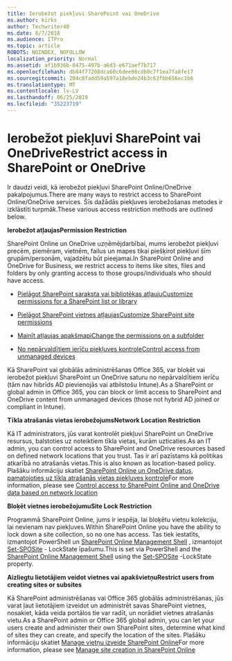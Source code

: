 ```yaml
---
title: Ierobežot piekļuvi SharePoint vai OneDrive
ms.author: kirks
author: Techwriter40
ms.date: 8/7/2018
ms.audience: ITPro
ms.topic: article
ROBOTS: NOINDEX, NOFOLLOW
localization_priority: Normal
ms.assetid: af1b936b-0475-497b-a6d3-e671aef7b717
ms.openlocfilehash: db84f77208dca60c6dee98cdb0c7f1ea7fa8fe17
ms.sourcegitcommit: 204c8fadd59a597a18ebde24b3c63fbb656ec1b6
ms.translationtype: MT
ms.contentlocale: lv-LV
ms.lasthandoff: 06/25/2019
ms.locfileid: "35223719"
---
```

# <a name="restrict-access-in-sharepoint-or-onedrive"></a><span data-ttu-id="9b821-102">Ierobežot piekļuvi SharePoint vai OneDrive</span><span class="sxs-lookup"><span data-stu-id="9b821-102">Restrict access in SharePoint or OneDrive</span></span>

<span data-ttu-id="9b821-103">Ir daudzi veidi, kā ierobežot piekļuvi SharePoint Online/OneDrive pakalpojumus.</span><span class="sxs-lookup"><span data-stu-id="9b821-103">There are many ways to restrict access to SharePoint Online/OneDrive services.</span></span> <span data-ttu-id="9b821-104">Šīs dažādās piekļuves ierobežošanas metodes ir izklāstīti turpmāk.</span><span class="sxs-lookup"><span data-stu-id="9b821-104">These various access restriction methods are outlined below.</span></span> 

<span data-ttu-id="9b821-105">**Ierobežot atļaujas**</span><span class="sxs-lookup"><span data-stu-id="9b821-105">**Permission Restriction**</span></span>

<span data-ttu-id="9b821-106">SharePoint Online un OneDrive uzņēmējdarbībai, mums ierobežot piekļuvi precēm, piemēram, vietnēm, failus un mapes tikai piešķirot piekļuvi šīm grupām/personām, vajadzētu būt pieejamai.</span><span class="sxs-lookup"><span data-stu-id="9b821-106">In SharePoint Online and OneDrive for Business, we restrict access to items like sites, files and folders by only granting access to those groups/individuals who should have access.</span></span>

- [<span data-ttu-id="9b821-107">Pielāgot SharePoint saraksta vai bibliotēkas atļauju</span><span class="sxs-lookup"><span data-stu-id="9b821-107">Customize permissions for a SharePoint list or library</span></span>](https://support.office.com/article/Customize-permissions-for-a-SharePoint-list-or-library-02d770f3-59eb-4910-a608-5f84cc297782)

- [<span data-ttu-id="9b821-108">Pielāgot SharePoint vietnes atļaujas</span><span class="sxs-lookup"><span data-stu-id="9b821-108">Customize SharePoint site permissions</span></span>](https://docs.microsoft.com/sharepoint/customize-sharepoint-site-permissions)

- [<span data-ttu-id="9b821-109">Mainīt atļaujas apakšmapi</span><span class="sxs-lookup"><span data-stu-id="9b821-109">Change the permissions on a subfolder</span></span>](https://support.office.com/article/Change-the-permissions-on-a-subfolder-5427BD7C-F20A-4F75-8CF2-5359DD45A1A6)

- [<span data-ttu-id="9b821-110">No nepārvaldītiem ierīču piekļuves kontrole</span><span class="sxs-lookup"><span data-stu-id="9b821-110">Control access from unmanaged devices</span></span>](https://docs.microsoft.com/sharepoint/control-access-from-unmanaged-devices)

<span data-ttu-id="9b821-111">Kā SharePoint vai globālās administrēšanas Office 365, var bloķēt vai ierobežot piekļuvi SharePoint un OneDrive saturu no nepārvaldītiem ierīču (tām nav hibrīds AD pievienojās vai atbilstošu Intune).</span><span class="sxs-lookup"><span data-stu-id="9b821-111">As a SharePoint or global admin in Office 365, you can block or limit access to SharePoint and OneDrive content from unmanaged devices (those not hybrid AD joined or compliant in Intune).</span></span>

<span data-ttu-id="9b821-112">**Tīkla atrašanās vietas ierobežojums**</span><span class="sxs-lookup"><span data-stu-id="9b821-112">**Network Location Restriction**</span></span>

<span data-ttu-id="9b821-113">Kā IT administrators, jūs varat kontrolēt piekļuvi SharePoint un OneDrive resursus, balstoties uz noteiktiem tīkla vietas, kurām uzticaties.</span><span class="sxs-lookup"><span data-stu-id="9b821-113">As an IT admin, you can control access to SharePoint and OneDrive resources based on defined network locations that you trust.</span></span> <span data-ttu-id="9b821-114">Tas ir arī pazīstams kā politikas atkarībā no atrašanās vietas.</span><span class="sxs-lookup"><span data-stu-id="9b821-114">This is also known as location-based policy.</span></span> <span data-ttu-id="9b821-115">Plašāku informāciju skatiet [SharePoint Online un OneDrive datus, pamatojoties uz tīkla atrašanās vietas piekļuves kontrole](https://docs.microsoft.com/sharepoint/control-access-based-on-network-location)</span><span class="sxs-lookup"><span data-stu-id="9b821-115">For more information, please see [Control access to SharePoint Online and OneDrive data based on network location](https://docs.microsoft.com/sharepoint/control-access-based-on-network-location)</span></span>

<span data-ttu-id="9b821-116">**Bloķēt vietnes ierobežojumu**</span><span class="sxs-lookup"><span data-stu-id="9b821-116">**Site Lock Restriction**</span></span> 

<span data-ttu-id="9b821-117">Programmā SharePoint Online, jums ir iespēja, lai bloķētu vietņu kolekciju, lai nevienam nav piekļuves.</span><span class="sxs-lookup"><span data-stu-id="9b821-117">Within SharePoint Online you have the ability to lock down a site collection, so no one has access.</span></span> <span data-ttu-id="9b821-118">Tas tiek iestatīts, izmantojot PowerShell un [SharePoint Online Management Shell](https://docs.microsoft.com/powershell/sharepoint/sharepoint-online/connect-sharepoint-online?view=sharepoint-ps) , izmantojot [Set-SPOSite](https://docs.microsoft.com/powershell/module/sharepoint-online/set-sposite?view=sharepoint-ps) - LockState īpašumu.</span><span class="sxs-lookup"><span data-stu-id="9b821-118">This is set via PowerShell and the [SharePoint Online Management Shell](https://docs.microsoft.com/powershell/sharepoint/sharepoint-online/connect-sharepoint-online?view=sharepoint-ps) using the [Set-SPOSite](https://docs.microsoft.com/powershell/module/sharepoint-online/set-sposite?view=sharepoint-ps) -LockState property.</span></span>

<span data-ttu-id="9b821-119">**Aizliegtu lietotājiem veidot vietnes vai apakšvietņu**</span><span class="sxs-lookup"><span data-stu-id="9b821-119">**Restrict users from creating sites or subsites**</span></span>

<span data-ttu-id="9b821-120">Kā SharePoint administrēšanas vai Office 365 globālās administrēšanas, jūs varat ļaut lietotājiem izveidot un administrēt savas SharePoint vietnes, nosakiet, kāda veida portālos tie var radīt, un norādiet vietnes atrašanās vietu.</span><span class="sxs-lookup"><span data-stu-id="9b821-120">As a SharePoint admin or Office 365 global admin, you can let your users create and administer their own SharePoint sites, determine what kind of sites they can create, and specify the location of the sites.</span></span> <span data-ttu-id="9b821-121">Plašāku informāciju skatiet [Manage vietņu izveide SharePoint Online](https://docs.microsoft.com/sharepoint/manage-site-creation)</span><span class="sxs-lookup"><span data-stu-id="9b821-121">For more information, please see [Manage site creation in SharePoint Online](https://docs.microsoft.com/sharepoint/manage-site-creation)</span></span>

